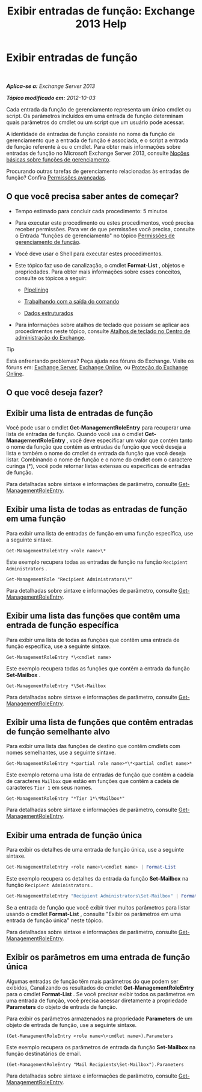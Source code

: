 ﻿---
title: 'Exibir entradas de função: Exchange 2013 Help'
TOCTitle: Exibir entradas de função
ms:assetid: d9bb0d14-db59-456c-8f50-a8d7f7323df9
ms:mtpsurl: https://technet.microsoft.com/pt-br/library/Dd351179(v=EXCHG.150)
ms:contentKeyID: 50486767
ms.date: 05/22/2018
mtps_version: v=EXCHG.150
ms.translationtype: MT
---

# Exibir entradas de função

 

_**Aplica-se a:** Exchange Server 2013_

_**Tópico modificado em:** 2012-10-03_

Cada entrada da função de gerenciamento representa um único cmdlet ou script. Os parâmetros incluídos em uma entrada de função determinam quais parâmetros do cmdlet ou um script que um usuário pode acessar.

A identidade de entradas de função consiste no nome da função de gerenciamento que a entrada de função é associada, e o script a entrada de função referente à ou o cmdlet. Para obter mais informações sobre entradas de função no Microsoft Exchange Server 2013, consulte [Noções básicas sobre funções de gerenciamento](understanding-management-roles-exchange-2013-help.md).

Procurando outras tarefas de gerenciamento relacionadas às entradas de função? Confira [Permissões avançadas](advanced-permissions-exchange-2013-help.md).

## O que você precisa saber antes de começar?

  - Tempo estimado para concluir cada procedimento: 5 minutos

  - Para executar este procedimento ou estes procedimentos, você precisa receber permissões. Para ver de que permissões você precisa, consulte o Entrada "funções de gerenciamento" no tópico [Permissões de gerenciamento de função](role-management-permissions-exchange-2013-help.md).

  - Você deve usar o Shell para executar estes procedimentos.

  - Este tópico faz uso de canalização, o cmdlet **Format-List** , objetos e propriedades. Para obter mais informações sobre esses conceitos, consulte os tópicos a seguir:
    
      - [Pipelining](https://technet.microsoft.com/pt-br/library/aa998260\(v=exchg.150\))
    
      - [Trabalhando com a saída do comando](working-with-command-output-exchange-2013-help.md)
    
      - [Dados estruturados](https://technet.microsoft.com/pt-br/library/aa996386\(v=exchg.150\))

  - Para informações sobre atalhos de teclado que possam se aplicar aos procedimentos neste tópico, consulte [Atalhos de teclado no Centro de administração do Exchange](keyboard-shortcuts-in-the-exchange-admin-center-exchange-online-protection-help.md).


> [!TIP]
> Está enfrentando problemas? Peça ajuda nos fóruns do Exchange. Visite os fóruns em: <A href="https://go.microsoft.com/fwlink/p/?linkid=60612">Exchange Server</A>, <A href="https://go.microsoft.com/fwlink/p/?linkid=267542">Exchange Online</A>, ou <A href="https://go.microsoft.com/fwlink/p/?linkid=285351">Proteção do Exchange Online</A>.



## O que você deseja fazer?

## Exibir uma lista de entradas de função

Você pode usar o cmdlet **Get-ManagementRoleEntry** para recuperar uma lista de entradas de função. Quando você usa o cmdlet **Get-ManagementRoleEntry** , você deve especificar um valor que contém tanto o nome da função que contém as entradas de função que você deseja a lista e também o nome do cmdlet da entrada da função que você deseja listar. Combinando o nome de função e o nome do cmdlet com o caractere curinga (\*), você pode retornar listas extensas ou específicas de entradas de função.

Para detalhadas sobre sintaxe e informações de parâmetro, consulte [Get-ManagementRoleEntry](https://technet.microsoft.com/pt-br/library/dd335210\(v=exchg.150\)).

## Exibir uma lista de todas as entradas de função em uma função

Para exibir uma lista de entradas de função em uma função específica, use a seguinte sintaxe.

    Get-ManagementRoleEntry <role name>\*

Este exemplo recupera todas as entradas de função na função `Recipient Administrators` .

    Get-ManagementRole "Recipient Administrators\*"

Para detalhadas sobre sintaxe e informações de parâmetro, consulte [Get-ManagementRoleEntry](https://technet.microsoft.com/pt-br/library/dd335210\(v=exchg.150\)).

## Exibir uma lista das funções que contêm uma entrada de função específica

Para exibir uma lista de todas as funções que contêm uma entrada de função específica, use a seguinte sintaxe.

    Get-ManagementRoleEntry *\<cmdlet name>

Este exemplo recupera todas as funções que contêm a entrada da função **Set-Mailbox** .

    Get-ManagementRoleEntry *\Set-Mailbox

Para detalhadas sobre sintaxe e informações de parâmetro, consulte [Get-ManagementRoleEntry](https://technet.microsoft.com/pt-br/library/dd335210\(v=exchg.150\)).

## Exibir uma lista de funções que contêm entradas de função semelhante alvo

Para exibir uma lista das funções de destino que contêm cmdlets com nomes semelhantes, use a seguinte sintaxe.

    Get-ManagementRoleEntry *<partial role name>*\*<partial cmdlet name>*

Este exemplo retorna uma lista de entradas de função que contêm a cadeia de caracteres `Mailbox` que estão em funções que contêm a cadeia de caracteres `Tier 1` em seus nomes.

    Get-ManagementRoleEntry "*Tier 1*\*Mailbox*"

Para detalhadas sobre sintaxe e informações de parâmetro, consulte [Get-ManagementRoleEntry](https://technet.microsoft.com/pt-br/library/dd335210\(v=exchg.150\)).

## Exibir uma entrada de função única

Para exibir os detalhes de uma entrada de função única, use a seguinte sintaxe.

```powershell
Get-ManagementRoleEntry <role name>\<cmdlet name> | Format-List
```

Este exemplo recupera os detalhes da entrada da função **Set-Mailbox** na função `Recipient Administrators` .

```powershell
Get-ManagementRoleEntry "Recipient Administrators\Set-Mailbox" | Format-List
```

Se a entrada de função que você exibir tiver muitos parâmetros para listar usando o cmdlet **Format-List** , consulte "Exibir os parâmetros em uma entrada de função única" neste tópico.

Para detalhadas sobre sintaxe e informações de parâmetro, consulte [Get-ManagementRoleEntry](https://technet.microsoft.com/pt-br/library/dd335210\(v=exchg.150\)).

## Exibir os parâmetros em uma entrada de função única

Algumas entradas de função têm mais parâmetros do que podem ser exibidos, Canalizando os resultados do cmdlet **Get-ManagementRoleEntry** para o cmdlet **Format-List** . Se você precisar exibir todos os parâmetros em uma entrada de função, você precisa acessar diretamente a propriedade **Parameters** do objeto de entrada de função.

Para exibir os parâmetros armazenados na propriedade **Parameters** de um objeto de entrada de função, use a seguinte sintaxe.

    (Get-ManagementRoleEntry <role name>\<cmdlet name>).Parameters

Este exemplo recupera os parâmetros de entrada da função **Set-Mailbox** na função destinatários de email.

    (Get-ManagementRoleEntry "Mail Recipients\Set-Mailbox").Parameters

Para detalhadas sobre sintaxe e informações de parâmetro, consulte [Get-ManagementRoleEntry](https://technet.microsoft.com/pt-br/library/dd335210\(v=exchg.150\)).

